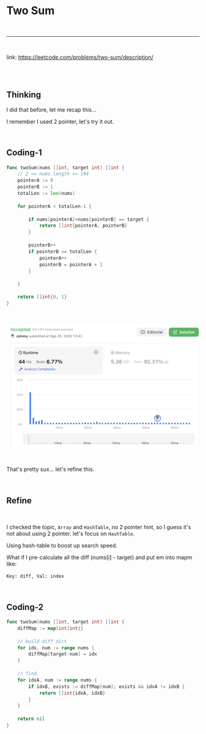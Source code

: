 # Two Sum

<br>

---

<br>

link: https://leetcode.com/problems/two-sum/description/

<br>
<br>

## Thinking

I did that before, let me recap this...

I remember I used 2 pointer, let's try it out.


<br>

## Coding-1

```go
func twoSum(nums []int, target int) []int {
	// 2 <= nums.length <= 104
	pointerA := 0
	pointerB := 1
	totalLen := len(nums)

	for pointerA < totalLen-1 {

		if nums[pointerA]+nums[pointerB] == target {
			return []int{pointerA, pointerB}
		}

		pointerB++
		if pointerB == totalLen {
			pointerA++
			pointerB = pointerA + 1
		}

	}

	return []int{0, 1}
}
```

<br>

![1.png](imgs/1.png)

<br>

That's pretty sux... let's refine this.

<br>

## Refine

<br>

I checked the topic, `Array` and `HashTable`, no 2 pointer hint, so I guess it's not about using 2 pointer.
let's focus on `HashTable`.

Using hash-table to boost up search speed.

What if I pre-calculate all the diff (nums[i] - target) and put em into mapm like:

`Key: diff, Val: index`

<br>

## Coding-2

```go
func twoSum(nums []int, target int) []int {
	diffMap := map[int]int{}
    
	// build diff dict
	for idx, num := range nums {
		diffMap[target-num] = idx
	}

	// find.
	for idxA, num := range nums {
		if idxB, exists := diffMap[num]; exists && idxA != idxB {
			return []int{idxA, idxB}
		}
	}

	return nil
}
```




